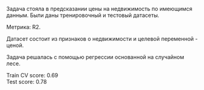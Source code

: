 Задача стояла в предсказании цены на недвижимость по имеющимся данным. Были даны тренировочный и тестовый датасеты.</br>

Метрика: R2.
</br>

Датасет состоит из признаков о недвижимости и целевой переменной - ценой.
</br>

Задача решалась с помощью регрессии основанной на случайном лесе.
</br>

Train CV score: 0.69</br>
Test score: 0.78

